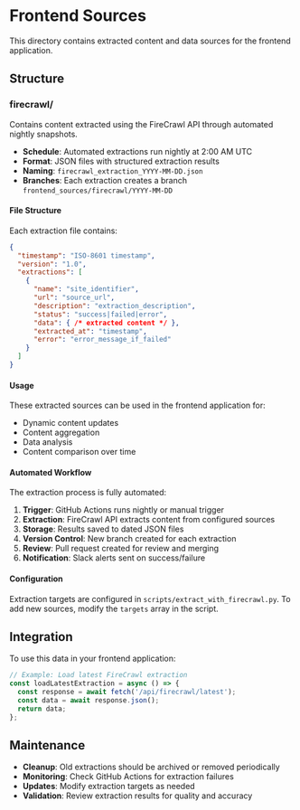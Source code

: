 # Frontend Sources

This directory contains extracted content and data sources for the frontend application.

## Structure

### firecrawl/

Contains content extracted using the FireCrawl API through automated nightly snapshots.

- **Schedule**: Automated extractions run nightly at 2:00 AM UTC
- **Format**: JSON files with structured extraction results
- **Naming**: `firecrawl_extraction_YYYY-MM-DD.json`
- **Branches**: Each extraction creates a branch `frontend_sources/firecrawl/YYYY-MM-DD`

#### File Structure

Each extraction file contains:

```json
{
  "timestamp": "ISO-8601 timestamp",
  "version": "1.0",
  "extractions": [
    {
      "name": "site_identifier",
      "url": "source_url",
      "description": "extraction_description",
      "status": "success|failed|error",
      "data": { /* extracted content */ },
      "extracted_at": "timestamp",
      "error": "error_message_if_failed"
    }
  ]
}
```

#### Usage

These extracted sources can be used in the frontend application for:

- Dynamic content updates
- Content aggregation
- Data analysis
- Content comparison over time

#### Automated Workflow

The extraction process is fully automated:

1. **Trigger**: GitHub Actions runs nightly or manual trigger
2. **Extraction**: FireCrawl API extracts content from configured sources
3. **Storage**: Results saved to dated JSON files
4. **Version Control**: New branch created for each extraction
5. **Review**: Pull request created for review and merging
6. **Notification**: Slack alerts sent on success/failure

#### Configuration

Extraction targets are configured in `scripts/extract_with_firecrawl.py`.
To add new sources, modify the `targets` array in the script.

## Integration

To use this data in your frontend application:

```javascript
// Example: Load latest FireCrawl extraction
const loadLatestExtraction = async () => {
  const response = await fetch('/api/firecrawl/latest');
  const data = await response.json();
  return data;
};
```

## Maintenance

- **Cleanup**: Old extractions should be archived or removed periodically
- **Monitoring**: Check GitHub Actions for extraction failures
- **Updates**: Modify extraction targets as needed
- **Validation**: Review extraction results for quality and accuracy

